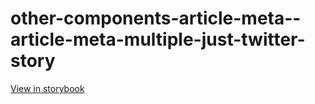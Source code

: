 # other-components-article-meta--article-meta-multiple-just-twitter-story

[View in storybook](https://raw.githack.com/Independent-Digital-News-and-Media-Ltd/standard-pwamp-sb/PR-804-sb/index.html?path=/story/other-components-article-meta--article-meta-multiple-just-twitter-story)